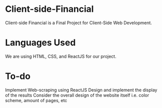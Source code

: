 # Client-side-Financial
Client-side Financial is a Final Project for Client-Side Web Development. 
# Languages Used
We are using HTML, CSS, and ReactJS for our project.

# To-do
Implement Web-scraping using ReactJS
Design and implement the display of the results 
Consider the overall design of the website itself
  i.e. color scheme, amount of pages, etc
